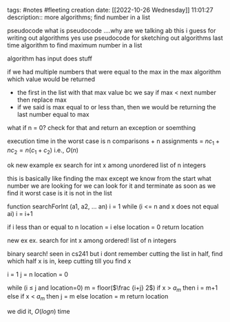 tags: #notes #fleeting
creation date: [[2022-10-26 Wednesday]] 11:01:27
description:: more algorithms; find number in a list

pseudocode
what is pseudocode
....why are we talking ab this
i guess for writing out algorithms
yes
use pseudocode for sketching out algorithms
last time algorithm to find maximum number in a list

algorithm
has input
does stuff

if we had multiple numbers that were equal to the max in the max algorithm which value would be returned
- the first in the list with that max value bc we say if max < next number then replace max
- if we said is max equal to or less than, then we would be returning the last number equal to max

what if n = 0? check for that and return an exception or soemthing

execution time
in the worst case is n comparisons + n assignments = $nc_1 + nc_2 = n(c_1+c_2)$
i.e., $O(n)$


ok new example
ex search for int x among unordered list of n integers

this is basically like finding the max except we know from the start what number we are looking for
we can look for it and terminate as soon as we find it
worst case is it is not in the list

function searchForInt (a1, a2, ... an)
i = 1
while (i <= n and x does not equal ai)
	i = i+1

if i less than or equal to n
	location = i
else
	location = 0
return location



new ex
ex. search for int x among ordered! list of n integers

binary search!
seen in cs241 but i dont remember
cutting the list in half, find which half x is in, keep cutting till you find x

i = 1
j = n
location = 0

while (i $\leq$ j and location=0)
	m = floor($\frac {i+j} 2$)
	if x > $a_m$ 
		then i = m+1
	else if x < $a_m$
		then j = m
	else
		location = m
return location

we did it, $O(logn)$ time

